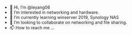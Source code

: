 - 👋 Hi, I’m @leyang06
- 👀 I’m interested in networking and hardware.
- 🌱 I’m currently learning winserver 2019, Synology NAS
- 💞️ I’m looking to collaborate on networking and file sharing. 
- 📫 How to reach me ...

<!---
leyang06/leyang06 is a ✨ special ✨ repository because its `README.md` (this file) appears on your GitHub profile.
You can click the Preview link to take a look at your changes.
--->
